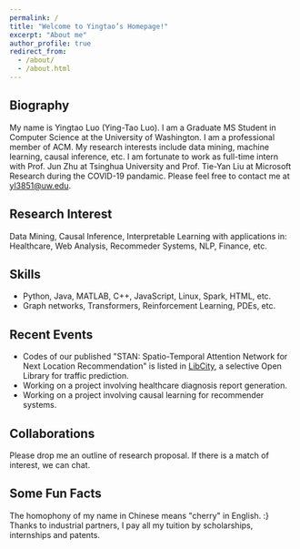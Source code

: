 ```yaml
---
permalink: /
title: "Welcome to Yingtao’s Homepage!"
excerpt: "About me"
author_profile: true
redirect_from: 
  - /about/
  - /about.html
---
```


## Biography
My name is Yingtao Luo (Ying-Tao Luo). I am a Graduate MS Student in Computer Science at the University of Washington. I am a professional member of ACM. My research interests include data mining, machine learning, causal inference, etc. I am fortunate to work as full-time intern with Prof. Jun Zhu at Tsinghua University and Prof. Tie-Yan Liu at Microsoft Research during the COVID-19 pandamic. Please feel free to contact me at yl3851@uw.edu.

## Research Interest
Data Mining, Causal Inference, Interpretable Learning with applications in:  
Healthcare, Web Analysis, Recommeder Systems, NLP, Finance, etc.

## Skills
* Python, Java, MATLAB, C++, JavaScript, Linux, Spark, HTML, etc.
* Graph networks, Transformers, Reinforcement Learning, PDEs, etc.

## Recent Events
- Codes of our published "STAN: Spatio-Temporal Attention Network for Next Location Recommendation" is listed in [LibCity](https://github.com/yingtaoluo/Bigscity-LibCity), a selective Open Library for traffic prediction.
- Working on a project involving healthcare diagnosis report generation.  
- Working on a project involving causal learning for recommender systems.

## Collaborations
Please drop me an outline of research proposal. If there is a match of interest, we can chat.  
  
## Some Fun Facts
The homophony of my name in Chinese means "cherry" in English. :}  
Thanks to industrial partners, I pay all my tuition by scholarships, internships and patents.
